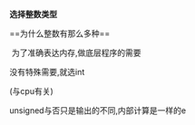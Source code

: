 **选择整数类型**

==为什么整数有那么多种==

​	为了准确表达内存,做底层程序的需要

没有特殊需要,就选int

(与cpu有关)



unsigned与否只是输出的不同,内部计算是一样的e